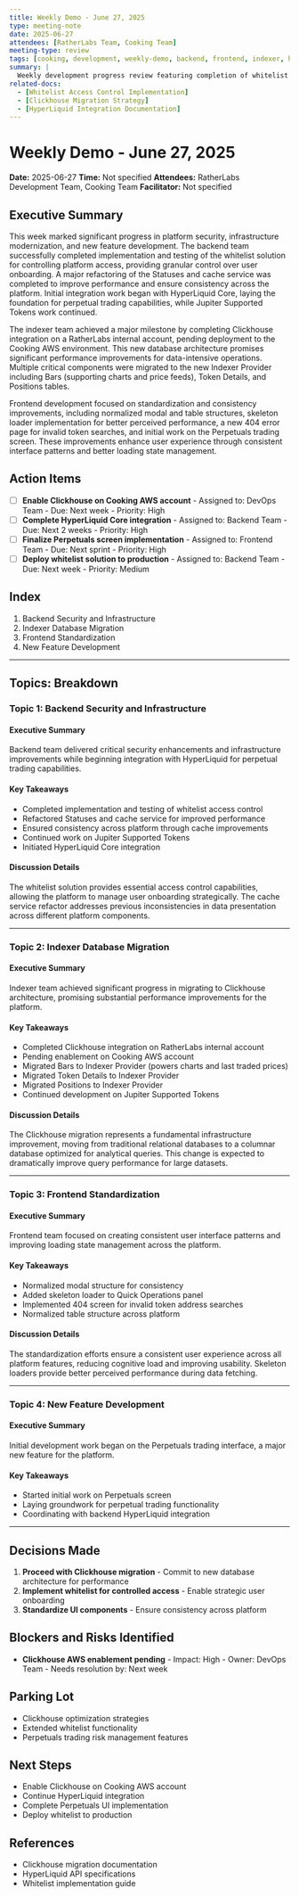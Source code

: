 ```yaml
---
title: Weekly Demo - June 27, 2025
type: meeting-note
date: 2025-06-27
attendees: [RatherLabs Team, Cooking Team]
meeting-type: review
tags: [cooking, development, weekly-demo, backend, frontend, indexer, hyperliquid, clickhouse, whitelist, perpetuals]
summary: |
  Weekly development progress review featuring completion of whitelist access control, significant infrastructure improvements with Clickhouse integration, initial HyperLiquid Core integration work, and frontend standardization efforts. The team made important progress on platform security, performance optimization through new database architecture, and began implementation of the Perpetuals trading interface.
related-docs:
  - [Whitelist Access Control Implementation]
  - [Clickhouse Migration Strategy]
  - [HyperLiquid Integration Documentation]
---
```


# Weekly Demo - June 27, 2025

**Date:** 2025-06-27
**Time:** Not specified
**Attendees:** RatherLabs Development Team, Cooking Team
**Facilitator:** Not specified

## Executive Summary

This week marked significant progress in platform security, infrastructure modernization, and new feature development. The backend team successfully completed implementation and testing of the whitelist solution for controlling platform access, providing granular control over user onboarding. A major refactoring of the Statuses and cache service was completed to improve performance and ensure consistency across the platform. Initial integration work began with HyperLiquid Core, laying the foundation for perpetual trading capabilities, while Jupiter Supported Tokens work continued.

The indexer team achieved a major milestone by completing Clickhouse integration on a RatherLabs internal account, pending deployment to the Cooking AWS environment. This new database architecture promises significant performance improvements for data-intensive operations. Multiple critical components were migrated to the new Indexer Provider including Bars (supporting charts and price feeds), Token Details, and Positions tables.

Frontend development focused on standardization and consistency improvements, including normalized modal and table structures, skeleton loader implementation for better perceived performance, a new 404 error page for invalid token searches, and initial work on the Perpetuals trading screen. These improvements enhance user experience through consistent interface patterns and better loading state management.

## Action Items

- [ ] **Enable Clickhouse on Cooking AWS account** - Assigned to: DevOps Team - Due: Next week - Priority: High
- [ ] **Complete HyperLiquid Core integration** - Assigned to: Backend Team - Due: Next 2 weeks - Priority: High
- [ ] **Finalize Perpetuals screen implementation** - Assigned to: Frontend Team - Due: Next sprint - Priority: High
- [ ] **Deploy whitelist solution to production** - Assigned to: Backend Team - Due: Next week - Priority: Medium

## Index

1. Backend Security and Infrastructure
2. Indexer Database Migration
3. Frontend Standardization
4. New Feature Development

---

## Topics: Breakdown

### Topic 1: Backend Security and Infrastructure

#### Executive Summary
Backend team delivered critical security enhancements and infrastructure improvements while beginning integration with HyperLiquid for perpetual trading capabilities.

#### Key Takeaways
- Completed implementation and testing of whitelist access control
- Refactored Statuses and cache service for improved performance
- Ensured consistency across platform through cache improvements
- Continued work on Jupiter Supported Tokens
- Initiated HyperLiquid Core integration

#### Discussion Details
The whitelist solution provides essential access control capabilities, allowing the platform to manage user onboarding strategically. The cache service refactor addresses previous inconsistencies in data presentation across different platform components.

---

### Topic 2: Indexer Database Migration

#### Executive Summary
Indexer team achieved significant progress in migrating to Clickhouse architecture, promising substantial performance improvements for the platform.

#### Key Takeaways
- Completed Clickhouse integration on RatherLabs internal account
- Pending enablement on Cooking AWS account
- Migrated Bars to Indexer Provider (powers charts and last traded prices)
- Migrated Token Details to Indexer Provider
- Migrated Positions to Indexer Provider
- Continued development on Jupiter Supported Tokens

#### Discussion Details
The Clickhouse migration represents a fundamental infrastructure improvement, moving from traditional relational databases to a columnar database optimized for analytical queries. This change is expected to dramatically improve query performance for large datasets.

---

### Topic 3: Frontend Standardization

#### Executive Summary
Frontend team focused on creating consistent user interface patterns and improving loading state management across the platform.

#### Key Takeaways
- Normalized modal structure for consistency
- Added skeleton loader to Quick Operations panel
- Implemented 404 screen for invalid token address searches
- Normalized table structure across platform

#### Discussion Details
The standardization efforts ensure a consistent user experience across all platform features, reducing cognitive load and improving usability. Skeleton loaders provide better perceived performance during data fetching.

---

### Topic 4: New Feature Development

#### Executive Summary
Initial development work began on the Perpetuals trading interface, a major new feature for the platform.

#### Key Takeaways
- Started initial work on Perpetuals screen
- Laying groundwork for perpetual trading functionality
- Coordinating with backend HyperLiquid integration

---

## Decisions Made

1. **Proceed with Clickhouse migration** - Commit to new database architecture for performance
2. **Implement whitelist for controlled access** - Enable strategic user onboarding
3. **Standardize UI components** - Ensure consistency across platform

## Blockers and Risks Identified

- **Clickhouse AWS enablement pending** - Impact: High - Owner: DevOps Team - Needs resolution by: Next week

## Parking Lot

- Clickhouse optimization strategies
- Extended whitelist functionality
- Perpetuals trading risk management features

## Next Steps

- Enable Clickhouse on Cooking AWS account
- Continue HyperLiquid integration
- Complete Perpetuals UI implementation
- Deploy whitelist to production

## References

- Clickhouse migration documentation
- HyperLiquid API specifications
- Whitelist implementation guide